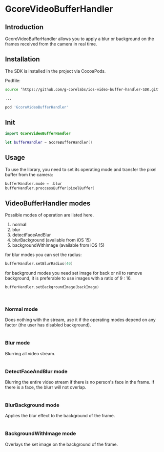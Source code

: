 # GcoreVideoBufferHandler

## Introduction

GcoreVideoBufferHandler allows you to apply a blur or background on the frames received from the camera in real time.

## Installation

The SDK is installed in the project via CocoaPods.

Podfile:
``` bash
source ‘https://github.com/g-corelabs/ios-video-buffer-handler-SDK.git‘

...

pod 'GcoreVideoBufferHandler'

```
## Init

``` swift
import GcoreVideoBufferHandler

let bufferHandler = GcoreBufferHandler()
```

## Usage

To use the library, you need to set its operating mode and transfer the pixel buffer from the camera:

``` swift
bufferHandler.mode = .blur
bufferHandler.proccessBuffer(pixelBuffer)
```

## VideoBufferHandler modes

Possible modes of operation are listed here.

1. normal
2. blur
3. detectFaceAndBlur
4. blurBackground (available from iOS 15)
5. backgroundWithImage (available from iOS 15)

for blur modes you can set the radius:
``` swift
bufferHandler.setBlurRadius(40)
```

for background modes you need set image for back or nil to remove background,
it is preferable to use images with a ratio of 9 : 16.
``` swift
bufferHandler.setBackgroundImage(backImage)
```
<br />

### **Normal mode**
Does nothing with the stream, use it if the operating modes depend on any factor (the user has disabled background).<br />
 <br />

### **Blur mode**
Blurring all video stream.<br />
<br />

### **DetectFaceAndBlur mode**
Blurring the entire video stream if there is no person's face in the frame. If there is a face, the blurr will not overlap.<br />
<br />

### **BlurBackground mode**
Applies the blur effect to the background of the frame.<br />
<br />

### **BackgroundWithImage mode**
Overlays the set image on the background of the frame.<br />
<br />
